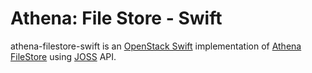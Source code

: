 Athena: File Store - Swift
==========================

athena-filestore-swift is an [OpenStack Swift](https://wiki.openstack.org/wiki/SDKs#Java_2) implementation of
[Athena FileStore](../../athena-core/src/main/java/com/qubitpi/athena/filestore/FileStore.java) using
[JOSS](http://joss.javaswift.org/) API.
